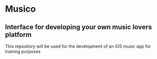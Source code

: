 # Musico

## Interface for developing your own music lovers platform

This repository will be used for the development of an iOS music app for training purposes

